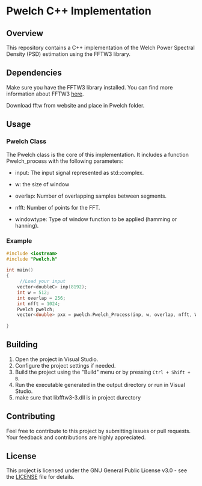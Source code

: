 # Pwelch C++ Implementation

## Overview

This repository contains a C++ implementation of the Welch Power Spectral Density (PSD) estimation using the FFTW3 library. 

## Dependencies
Make sure you have the FFTW3 library installed. You can find more information about FFTW3 [here](https://fftw.org).

Download fftw from website and place in  Pwelch folder.

## Usage
### Pwelch Class
The Pwelch class is the core of this implementation. It includes a function Pwelch_process with the following parameters:

- input: The input signal represented as std::complex<double>.
  
- w: the size of window
  
- overlap: Number of overlapping samples between segments.
  
- nfft: Number of points for the FFT.
  
- windowtype: Type of window function to be applied (hamming or hanning).


### Example

```c++
#include <iostream>
#include "Pwelch.h"
  
int main()
{
     //Load your input
    vector<doubleC> inp(8192);
    int w = 512;
    int overlap = 256;
    int nfft = 1024;
    Pwelch pwelch;
    vector<double> pxx = pwelch.Pwelch_Process(inp, w, overlap, nfft, WindowType::hamming);
    
}
```

## Building
1. Open the project in Visual Studio.
2. Configure the project settings if needed.
3. Build the project using the "Build" menu or by pressing `Ctrl + Shift + B`.
4. Run the executable generated in the output directory or run in Visual Studio.
5. make sure that libfftw3-3.dll is in project durectory

## Contributing
Feel free to contribute to this project by submitting issues or pull requests. Your feedback and contributions are highly appreciated.

## License

This project is licensed under the GNU General Public License v3.0 - see the [LICENSE](LICENSE) file for details.

